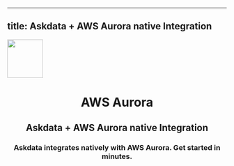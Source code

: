 
  ---
  title: Askdata + AWS Aurora native Integration
  ---

<img class="dataset_icon" class="mx-auto d-block mb-4" width="82" height="88" src="https://chart.askdata.com/datasets/icons/aws-aurora.png" alt="">
<h1 class="dataset_title" style="text-align: center;">AWS Aurora</h1>
<h2 class="dataset_subtitle" style="text-align: center;">Askdata + AWS Aurora native Integration</h2> 
<h3 class="dataset_description" style="text-align: center;">Askdata integrates natively with  AWS Aurora. Get started in minutes.</h3> 

  